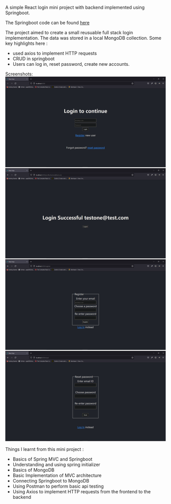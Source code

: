 A simple React login mini project with backend implemented using Springboot. 

The Springboot code can be found <a href="https://github.com/AshwinAashu/SpringBoot-Mongo-CRUD">here </a>

The project aimed to create a small reusuable full stack login implementation. The data was stored in a local MongoDB collection. 
Some key highlights here :
  - used axios to implement HTTP requests 
  - CRUD in springboot 
  - Users can log in, reset password, create new accounts.

  
 Screenshots:
  <img src="./screenshots/login.png"/>
  <img src="./screenshots/landingpage.png"/>
  <img src="./screenshots/register.png"/>
  <img src="./screenshots/reset.png"/>



Things I learnt from this mini project :
- Basics of Spring MVC and Springboot 
- Understanding and using spring initializer 
- Basics of MongoDB 
- Basic Implementation of MVC architecture 
- Connecting Springboot to MongoDB 
- Using Postman to perform basic api testing
- Using Axios to implement HTTP requests from the frontend to the backend
